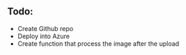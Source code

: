 ## Todo:

- Create Github repo
- Deploy into Azure
- Create function that process the image after the upload
